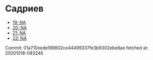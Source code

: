 # Садриев
- [19: NA](19.md)
- [20: NA](20.md)
- [21: NA](21.md)
- [22: NA](22.md)

Commit: 01a710eede189802ce44499337fe3b9302ebe8ae
 fetched at: 20201018-083246
